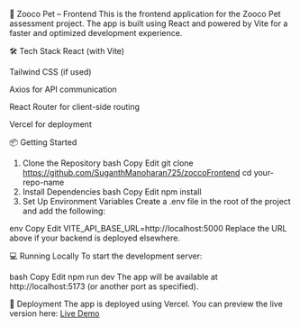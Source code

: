 🚀 Zooco Pet – Frontend
This is the frontend application for the Zooco Pet assessment project. The app is built using React and powered by Vite for a faster and optimized development experience.

🛠️ Tech Stack
React (with Vite)

Tailwind CSS (if used)

Axios for API communication

React Router for client-side routing

Vercel for deployment

📦 Getting Started
1. Clone the Repository
bash
Copy
Edit
git clone https://github.com/SuganthManoharan725/zoccoFrontend
cd your-repo-name
2. Install Dependencies
bash
Copy
Edit
npm install
3. Set Up Environment Variables
Create a .env file in the root of the project and add the following:

env
Copy
Edit
VITE_API_BASE_URL=http://localhost:5000
Replace the URL above if your backend is deployed elsewhere.

💻 Running Locally
To start the development server:

bash
Copy
Edit
npm run dev
The app will be available at http://localhost:5173 (or another port as specified).

🚀 Deployment
The app is deployed using Vercel. You can preview the live version here: [Live Demo](https://zocco-frontend.vercel.app/)
